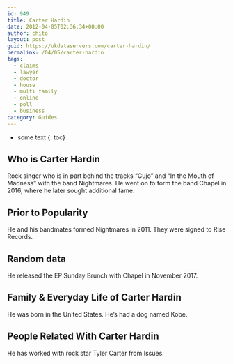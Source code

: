 ```yaml
---
id: 949
title: Carter Hardin
date: 2012-04-05T02:36:34+00:00
author: chito
layout: post
guid: https://ukdataservers.com/carter-hardin/
permalink: /04/05/carter-hardin
tags:
  - claims
  - lawyer
  - doctor
  - house
  - multi family
  - online
  - poll
  - business
category: Guides
---
```


* some text
{: toc}


## Who is  Carter Hardin
                  
                  
                  
Rock singer who is in part behind the tracks &#8220;Cujo&#8221; and &#8220;In the Mouth of Madness&#8221; with the band Nightmares. He went on to form the band Chapel in 2016, where he later sought additional fame.
                  
                
                
                
## Prior to Popularity 
                  
                  
                  
He and his bandmates formed Nightmares in 2011. They were signed to Rise Records.
                  
                
                
                
## Random data 
                  
                  
                  
He released the EP Sunday Brunch with Chapel in November 2017.
                  
                
                
                
## Family & Everyday Life of Carter Hardin
                  
                  
                  
He was born in the United States. He&#8217;s had a dog named Kobe.
                  
                
                
                
## People Related With  Carter Hardin
                  
                  
                  
He has worked with rock star Tyler Carter from Issues. 
                  
                
              
            
          
          
          
    
    
  
